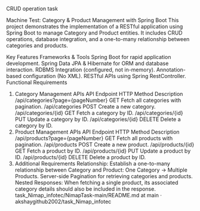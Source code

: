 CRUD operation task

Machine Test: Category & Product Management with Spring Boot
This project demonstrates the implementation of a RESTful application using Spring Boot to manage Category and Product entities. It includes CRUD operations, database integration, and a one-to-many relationship between categories and products.

Key Features
Frameworks & Tools
Spring Boot for rapid application development.
Spring Data JPA & Hibernate for ORM and database interaction.
RDBMS Integration (configured, not in-memory).
Annotation-based configuration (No XML).
RESTful APIs using Spring RestController.
Functional Requirements
1. Category Management APIs
API Endpoint	HTTP Method	Description
/api/categories?page={pageNumber}	GET	Fetch all categories with pagination.
/api/categories	POST	Create a new category.
/api/categories/{id}	GET	Fetch a category by ID.
/api/categories/{id}	PUT	Update a category by ID.
/api/categories/{id}	DELETE	Delete a category by ID.
2. Product Management APIs
API Endpoint	HTTP Method	Description
/api/products?page={pageNumber}	GET	Fetch all products with pagination.
/api/products	POST	Create a new product.
/api/products/{id}	GET	Fetch a product by ID.
/api/products/{id}	PUT	Update a product by ID.
/api/products/{id}	DELETE	Delete a product by ID.
3. Additional Requirements
Relationship: Establish a one-to-many relationship between Category and Product:
One Category → Multiple Products.
Server-side Pagination for retrieving categories and products.
Nested Responses: When fetching a single product, its associated category details should also be included in the response.
task_Nimap_infotec/NimapTask-main/README.md at main · akshaygithub2002/task_Nimap_infotec 
